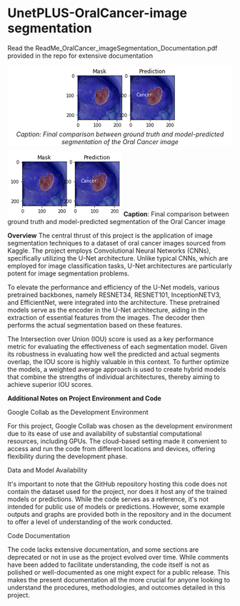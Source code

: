 # UnetPLUS-OralCancer-image segmentation

Read the ReadMe_OralCancer_imageSegmentation_Documentation.pdf provided in the repo for extensive documentation

<div style="text-align: center; background-color: white;">
  <figure style="display: inline-block; text-align: center; background-color: white; margin: 0;">
    <img src="https://github.com/PranavMishra17/UnetPLUS-OralCancer-image-segmenattion/blob/main/Model%20predictions%20and%20metrics/_Hybrid%20models_/Prediction/w1.png?raw=true" alt="Final comparison between ground truth and model-predicted segmentation of the Oral Cancer image" style="background-color: white; margin: 0 auto; display: block;">
    <figcaption style="background-color: white;"><i>Caption: Final comparison between ground truth and model-predicted segmentation of the Oral Cancer image</i></figcaption>
  </figure>
</div>



![Final comparision between ground truth and model predicted segmentation of Oral Cancer image](./Model%20predictions%20and%20metrics/_Hybrid%20models_/Prediction/w1.png)
**Caption**: Final comparison between ground truth and model-predicted segmentation of the Oral Cancer image


**Overview**
The central thrust of this project is the application of image segmentation techniques to a dataset of oral cancer images sourced from Kaggle. The project employs Convolutional Neural Networks (CNNs), specifically utilizing the U-Net architecture. Unlike typical CNNs, which are employed for image classification tasks, U-Net architectures are particularly potent for image segmentation problems.

To elevate the performance and efficiency of the U-Net models, various pretrained backbones, namely RESNET34, RESNET101, InceptionNETV3, and EfficientNet, were integrated into the architecture. These pretrained models serve as the encoder in the U-Net architecture, aiding in the extraction of essential features from the images. The decoder then performs the actual segmentation based on these features.

The Intersection over Union (IOU) score is used as a key performance metric for evaluating the effectiveness of each segmentation model. Given its robustness in evaluating how well the predicted and actual segments overlap, the IOU score is highly valuable in this context. To further optimize the models, a weighted average approach is used to create hybrid models that combine the strengths of individual architectures, thereby aiming to achieve superior IOU scores.


**Additional Notes on Project Environment and Code**

Google Collab as the Development Environment 

For this project, Google Collab was chosen as the development environment due to its ease of use and availability of substantial computational resources, including GPUs. The cloud-based setting made it convenient to access and run the code from different locations and devices, offering flexibility during the development phase. 

Data and Model Availability 

It's important to note that the GitHub repository hosting this code does not contain the dataset used for the project, nor does it host any of the trained models or predictions. While the code serves as a reference, it's not intended for public use of models or predictions. However, some example outputs and graphs are provided both in the repository and in the document to offer a level of understanding of the work conducted. 

Code Documentation 

The code lacks extensive documentation, and some sections are deprecated or not in use as the project evolved over time. While comments have been added to facilitate understanding, the code itself is not as polished or well-documented as one might expect for a public release. This makes the present documentation all the more crucial for anyone looking to understand the procedures, methodologies, and outcomes detailed in this project. 
 
